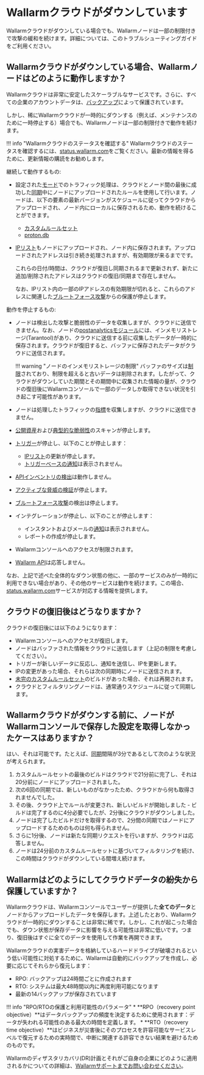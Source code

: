 # Wallarmクラウドがダウンしています

Wallarmクラウドがダウンしている場合でも、Wallarmノードは一部の制限付きで攻撃の緩和を続けます。詳細については、このトラブルシューティングガイドをご利用ください。

## Wallarmクラウドがダウンしている場合、Wallarmノードはどのように動作しますか？

Wallarmクラウドは非常に安定したスケーラブルなサービスです。さらに、すべての企業のアカウントデータは、[バックアップ](#how-does-wallarm-protect-its-cloud-data-from-loss)によって保護されています。

しかし、稀にWallarmクラウドが一時的にダウンする（例えば、メンテナンスのために一時停止する）場合でも、Wallarmノードは一部の制限付きで動作を続けます。

!!! info "Wallarmクラウドのステータスを確認する"
    Wallarmクラウドのステータスを確認するには、[status.wallarm.com](https://status.wallarm.com/)をご覧ください。最新の情報を得るために、更新情報の購読をお勧めします。

継続して動作するもの:

* 設定された[モード](../admin-en/configure-wallarm-mode.md#available-filtration-modes)でのトラフィック処理は、クラウドとノード間の最後に成功した[同期](../admin-en/configure-cloud-node-synchronization-en.md)中にノードにアップロードされたルールを使用して行います。ノードは、以下の要素の最新バージョンがスケジュールに従ってクラウドからアップロードされ、ノード内にローカルに保存されるため、動作を続けることができます。

    * [カスタムルールセット](../user-guides/rules/compiling.md)
    * [proton.db](../about-wallarm/protecting-against-attacks.md#library-libproton)

* [IPリスト](../user-guides/ip-lists/overview.md)もノードにアップロードされ、ノード内に保存されます。アップロードされたアドレスは引き続き処理されますが、有効期限が来るまでです。

    これらの日付/時間は、クラウドが復旧し同期されるまで更新されず、新たに追加/削除されたアドレスはクラウドの復旧/同期まで存在しません。

    なお、IPリスト内の一部のIPアドレスの有効期限が切れると、これらのアドレスに関連した[ブルートフォース攻撃](../admin-en/configuration-guides/protecting-against-bruteforce.md)からの保護が停止します。

動作を停止するもの:

* ノードは検出した攻撃と脆弱性のデータを収集しますが、クラウドに送信できません。なお、ノードの[postanalyticsモジュール](../admin-en/installation-postanalytics-en.md)には、インメモリストレージ(Tarantool)があり、クラウドに送信する前に収集したデータが一時的に保存されます。クラウドが復旧すると、バッファに保存されたデータがクラウドに送信されます。

    !!! warning "ノードのインメモリストレージの制限"
        バッファのサイズは[制限](../admin-en/configuration-guides/allocate-resources-for-node.md#tarantool)されており、制限を超えると古いデータは削除されます。したがって、クラウドがダウンしていた期間とその期間中に収集された情報の量が、クラウドの復旧後にWallarmコンソールで一部のデータしか取得できない状況を引き起こす可能性があります。

* ノードは処理したトラフィックの[指標](../admin-en/monitoring/intro.md)を収集しますが、クラウドに送信できません。
* [公開資産](../user-guides/scanner.md)および[典型的な脆弱性](../user-guides/vulnerabilities.md)のスキャンが停止します。
* [トリガー](../user-guides/triggers/triggers.md)が停止し、以下のことが停止します：
    * [IPリスト](../user-guides/ip-lists/overview.md)の更新が停止します。
    * [トリガーベースの通知](../user-guides/triggers/triggers.md)は表示されません。
* [APIインベントリの検出](../about-wallarm/api-discovery.md)は動作しません。
* [アクティブな脅威の検証](../about-wallarm/detecting-vulnerabilities.md#active-threat-verification)が停止します。
* [ブルートフォース攻撃](../admin-en/configuration-guides/protecting-against-bruteforce.md)の検出は停止します。
* インテグレーションが停止し、以下のことが停止します：
    * インスタントおよびメールの[通知](../user-guides/settings/integrations/integrations-intro.md)は表示されません。
    * レポートの作成が停止します。
* Wallarmコンソールへのアクセスが制限されます。
* [Wallarm API](../api/overview.md)は応答しません。

なお、上記で述べた全体的なダウン状態の他に、一部のサービスのみが一時的に利用できない場合があり、その他のサービスは動作を続けます。この場合、[status.wallarm.com](https://status.wallarm.com/)サービスが対応する情報を提供します。

## クラウドの復旧後はどうなりますか？

クラウドの復旧後には以下のようになります：

* Wallarmコンソールへのアクセスが復旧します。
* ノードはバッファされた情報をクラウドに送信します（上記の制限を考慮してください）。
* トリガーが新しいデータに反応し、通知を送信し、IPを更新します。
* IPの変更があった場合、それらは次の同期時にノードに送信されます。
* [未完のカスタムルールセット](#is-there-a-case-when-node-did-not-get-settings-saved-in-wallarm-console-before-wallarm-cloud-is-down)のビルドがあった場合、それは再開されます。
* クラウドとフィルタリングノードは、通常通りスケジュールに従って同期します。

## Wallarmクラウドがダウンする前に、ノードがWallarmコンソールで保存した設定を取得しなかったケースはありますか？

はい、それは可能です。たとえば、[同期](../admin-en/configure-cloud-node-synchronization-en.md)間隔が3分であるとして次のような状況が考えられます。

1. カスタムルールセットの最後のビルドはクラウドで21分前に完了し、それは20分前にノードにアップロードされました。
2. 次の6回の同期では、新しいものがなかったため、クラウドから何も取得されませんでした。
3. その後、クラウド上でルールが変更され、新しいビルドが開始しました - ビルドは完了するのに4分必要でしたが、2分後にクラウドがダウンしました。
4. ノードは完了したビルドだけを取得するので、2分間の同期ではノードにアップロードするためのものは何も得られません。
5. さらに1分後、ノードは新たな同期リクエストを行いますが、クラウドは応答しません。
6. ノードは24分前のカスタムルールセットに基づいてフィルタリングを続け、この時間はクラウドがダウンしている間増え続けます。

## Wallarmはどのようにしてクラウドデータの紛失から保護していますか？

Wallarmクラウドは、Wallarmコンソールでユーザーが提供した**全てのデータ**とノードからアップロードしたデータを保存します。上述したとおり、Wallarmクラウドが一時的にダウンすることは非常に稀です。しかし、これが起こった場合でも、ダウン状態が保存データに影響を与える可能性は非常に低いです。つまり、復旧後はすぐに全てのデータを使用して作業を再開できます。

Wallarmクラウドの実害データを格納しているハードドライブが破壊されるという低い可能性に対処するために、Wallarmは自動的にバックアップを作成し、必要に応じてそれらから復元します：

* RPO: バックアップは24時間ごとに作成されます
* RTO: システムは最大48時間以内に再度利用可能になります
* 最新の14バックアップが保存されています

!!! info "RPO/RTOの保護と利用可能性のパラメータ"
    * **RPO（recovery point objective）**はデータバックアップの頻度を決定するために使用されます：データが失われる可能性のある最大の時間を定義します。
    * **RTO（recovery time objective）**はビジネスが災害後にそのプロセスを許容可能なサービスレベルで復元するための実時間で、中断に関連する許容できない結果を避けるためのものです。

Wallarmのディザスタリカバリ(DR)計画とそれがご自身の企業にどのように適用されるかについての詳細は、[Wallarmサポートまでお問い合わせください](mailto:support@wallarm.com)。
